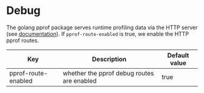 # Debug

The golang pprof package serves runtime profiling data via the HTTP server (see [documentation](https://golang.org/pkg/net/http/pprof/)). If ```pprof-route-enabled``` is true, we enable the HTTP pprof routes.

Key | Description | Default value 
--- | ----------- | ------------- 
pprof-route-enabled | whether the pprof debug routes are enabled | true
